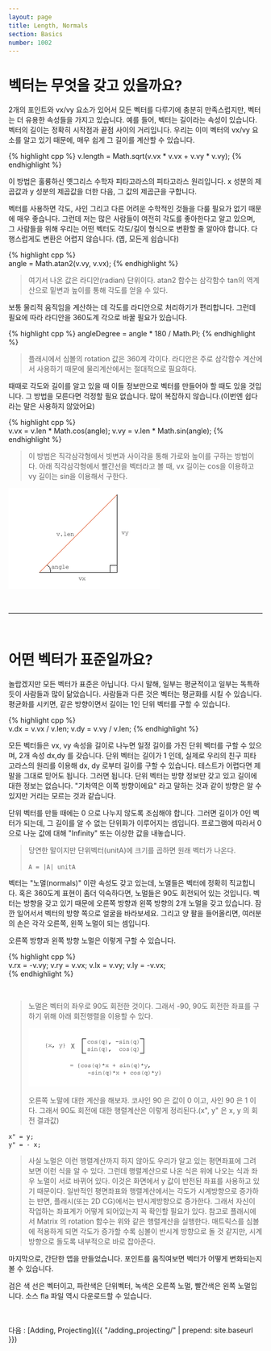```yaml
---
layout: page
title: Length, Normals
section: Basics
number: 1002
---
```


# 벡터는 무엇을 갖고 있을까요?

2개의 포인트와 vx/vy 요소가 있어서 모든 벡터를 다루기에 충분히 만족스럽지만, 벡터는 더 유용한 속성들을 가지고 있습니다. 예를 들어, 벡터는 길이라는 속성이 있습니다. 벡터의 길이는 정확히 시작점과 끝점 사이의 거리입니다. 우리는 이미 벡터의 vx/vy 요소를 알고 있기 때문에, 매우 쉽게 그 길이를 계산할 수 있습니다.

{% highlight cpp %}
v.length = Math.sqrt(v.vx * v.vx + v.vy * v.vy);
{% endhighlight %}

이 방법은 훌륭하신 옛그리스 수학자 피타고라스의 피타고라스 원리입니다. x 성분의 제곱값과 y 성분의 제곱값을 더한 다음, 그 값의 제곱근을 구합니다.

벡터를 사용하면 각도, 사인 그리고 다른 어려운 수학적인 것들을 다룰 필요가 없기 때문에 매우 좋습니다. 
그런데 저는 많은 사람들이 여전히 각도를 좋아한다고 알고 있으며, 그 사람들을 위해 우리는 어떤 벡터도 각도/길이 형식으로 변환할 줄 알아야 합니다. 다행스럽게도 변환은 어렵지 않습니다. (옙, 모든게 쉽습니다)

{% highlight cpp %}  
angle = Math.atan2(v.vy, v.vx); 
{% endhighlight %}

>여기서 나온 값은 라디안(radian) 단위이다. atan2 함수는 삼각함수 tan의 역계산으로 밑변과 높이를 통해 각도를 얻을 수 있다.

보통 물리적 움직임을 계산하는 데 각도를 라디안으로 처리하기가 편리합니다. 그런데 필요에 따라 라디안을 360도계 각으로 바꿀 필요가 있습니다.

{% highlight cpp %}
angleDegree = angle * 180 / Math.PI;
{% endhighlight %}

>플래시에서 심볼의 rotation 값은 360계 각이다. 라디안은 주로 삼각함수 계산에서 사용하기 때문에 물리계산에서는 절대적으로 필요하다.

때때로 각도와 길이를 알고 있을 때 이들 정보만으로 벡터를 만들어야 할 때도 있을 것입니다. 그 방법을 모른다면 걱정할 필요 없습니다. 
많이 복잡하지 않습니다.(이번엔 쉽다라는 말은 사용하지 않았어요)

{% highlight cpp %}  
v.vx = v.len * Math.cos(angle);
v.vy = v.len * Math.sin(angle);
{% endhighlight %}

>이 방법은 직각삼각형에서 빗변과 사이각을 통해 가로와 높이를 구하는 방법이다. 아래 직각삼각형에서 빨간선을 벡터라고 볼 때, vx 길이는 cos을 이용하고 vy 길이는 sin을 이용해서 구한다.

![Alt 삼각함수](../img/my02_1.png)

<br>

-----

<br>

# 어떤 벡터가 표준일까요?

놀랍겠지만 모든 벡터가 표준은 아닙니다. 다시 말해, 일부는 평균적이고 일부는 독특하듯이 사람들과 많이 닮았습니다. 
사람들과 다른 것은 벡터는 평균화를 시킬 수 있습니다. 평균화를 시키면, 같은 방향이면서 길이는 1인 단위 벡터를 구할 수 있습니다.

{% highlight cpp %}  
v.dx = v.vx / v.len;
v.dy = v.vy / v.len; 
{% endhighlight %}

모든 벡터들은 vx, vy 속성을 길이로 나누면 일정 길이를 가진 단위 벡터를 구할 수 있으며, 2개 속성 dx,dy 를 갖습니다. 
단위 벡터는 길이가 1 인데, 실제로 우리의 친구 피타고라스의 원리를 이용해 dx, dy 로부터 길이를 구할 수 있습니다. 
테스트가 어렵다면 제 말을 그대로 믿어도 됩니다. 그러면 됩니다. 단위 벡터는 방향 정보만 갖고 있고 길이에 대한 정보는 없습니다. 
"기차역은 이쪽 방향이에요" 라고 말하는 것과 같이 방향은 알 수 있지만 거리는 모르는 것과 같습니다.

단위 벡터를 만들 때에는 0 으로 나누지 않도록 조심해야 합니다. 그러면 길이가 0인 벡터가 되는데, 그 길이를 알 수 없는 단위화가 이루어지는 셈입니다. 
프로그램에 따라서 0으로 나눈 값에 대해 "Infinity" 또는 이상한 값을 내놓습니다.

>당연한 말이지만 단위벡터(unitA)에 크기를 곱하면 원래 벡터가 나온다.
>
>```A = |A| unitA```

벡터는 "노멀(normals)" 이란 속성도 갖고 있는데, 노멀들은 벡터에 정확히 직교합니다. 혹은 360도계 표현이 좀더 익숙하다면, 노멀들은 90도 회전되어 있는 것입니다. 벡터는 방향을 갖고 있기 때문에 오른쪽 방향과 왼쪽 방향의 2개 노멀을 갖고 있습니다. 잠깐 일어서서 벡터의 방향 쪽으로 얼굴을 바라보세요. 
그리고 양 팔을 들어올리면, 여러분의 손은 각각 오른쪽, 왼쪽 노멀이 되는 셈입니다.

오른쪽 방향과 왼쪽 방향 노멀은 이렇게 구할 수 있습니다.

{% highlight cpp %}  
v.rx = -v.vy;
v.ry = v.vx; 
v.lx = v.vy;
v.ly = -v.vx;  
{% endhighlight %}

<br>

>노멀은 벡터의 좌우로 90도 회전한 것이다. 그래서 -90, 90도 회전한 좌표를 구하기 위해 아래 회전행렬을 이용할 수 있다.
>
>![Alt 회전행렬](../img/my02_2.png)
>
>오른쪽 노말에 대한 계산을 해보자. 코사인 90 은 값이 0 이고, 사인 90 은 1 이다. 그래서 90도 회전에 대한 행렬계산은 이렇게 정리된다.(x", y" 은 x, y 의 회전 결과값)

    x" = y; 
    y" = - x;

>사실 노멀은 이런 행렬계산까지 하지 않아도 우리가 알고 있는 평면좌표에 그려보면 이런 식을 알 수 있다. 그런데 행렬계산으로 나온 식은 위에 나오는 식과 좌우 노멀이 서로 바뀌어 있다. 이것은 화면에서 y 값이 반전된 좌표를 사용하고 있기 때문이다. 일반적인 평면좌표와 행렬계산에서는 각도가 시계방향으로 증가하는 반면, 플래시(또는 2D CG)에서는 반시계방향으로 증가한다. 그래서 자신이 작업하는 좌표계가 어떻게 되어있는지 꼭 확인할 필요가 있다. 참고로 플래시에서 Matrix 의 rotation 함수는 위와 같은 행렬계산을 실행한다. 매트릭스를 심볼에 적용하게 되면 각도가 증가할 수록 심볼이 반시계 방향으로 돌 것 같지만, 시계방향으로 돌도록 내부적으로 바로 잡아준다.

마지막으로, 간단한 앱을 만들었습니다. 포인트를 움직여보면 벡터가 어떻게 변화되는지 볼 수 있습니다.

<canvas data-processing-sources="../data/length_normals.pde"></canvas>

검은 색 선은 벡터이고, 파란색은 단위벡터, 녹색은 오른쪽 노멀, 빨간색은 왼쪽 노멀입니다. 소스 fla 파일 역시 다운로드할 수 있습니다.


<br>
<br>
다음 : [Adding, Projecting]({{ "/adding_projecting/" | prepend: site.baseurl }})









